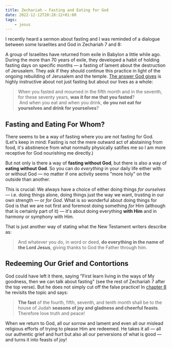 ```yaml
---
title: Zechariah — Fasting and Eating for God
date: 2022-12-12T20:28:12+01:00
tags:
    - jesus
---
```


I recently heard a sermon about fasting and I was reminded of a dialogue between some Israelites and God in Zechariah 7 and 8:

A group of Israelites have returned from exile in Babylon a little while ago.
During the more than 70 years of exile, they developed a habit of holding fasting days on specific months — a fasting of lament about the destruction of Jerusalem.
They ask if they should continue this practice in light of the ongoing rebuilding of Jerusalem and the temple.
[The answer God gives](https://www.bibleserver.com/ESV.NIV/Zechariah7%3A5-6) is highly instructive about not just fasting but about our lives as a whole:

> When you fasted and mourned in the fifth month and in the seventh, for these seventy years, **was it for me that you fasted**?  
> And when you eat and when you drink, **do you not eat for yourselves and drink for yourselves**?

## Fasting and Eating For Whom?

There seems to be a way of fasting where you are not fasting for God.
(Let's keep in mind: Fasting is not the mere outward act of abstaining from food, it's abstinence from what normally physically satifies me so I am more receptive for God nourishing me directly.)

But not only is there a way of **fasting without God**, but there is also a way of **eating without God**.
So you can do *everything* in your daily life either with or without God — no matter if one activity seems "more holy" on the outside than another.

This is crucial:
We always have a choice of either doing things *for ourselves* — i.e. doing things alone, doing things just the way we want, trusting in our own strength — or *for God*.
What is so wonderful about doing things for God is that we are not first and foremost doing something *for* Him (although that is certainly part of it) — it's about doing everything **with Him** and in harmony or symphony with Him.

That is just another way of stating what the New Testament writers describe as:

> And whatever you do, in word or deed, **do everything in the name of the Lord Jesus**, giving thanks to God the Father through him.

## Redeeming Our Grief and Contortions

God could have left it there, saying "First learn living in the ways of My goodness, then we can talk about fasting" (see the rest of Zechariah 7 after the top verse).
But he does not simply cut off the false practice!
In [chapter 8](https://www.bibleserver.com/ESV.NIV/Zechariah8%3A19) he revisits the topic and says:

> **The fast** of the fourth, fifth, seventh, and tenth month shall be to the house of Judah **seasons of joy and gladness and cheerful feasts**.
> Therefore love truth and peace!

When we return to God, all our sorrow and lament and even all our mislead religious efforts of trying to please Him are redeemed.
He takes it all — all our authentic grief and hurt but also all our perversions of what is good — and turns it into feasts of joy!
